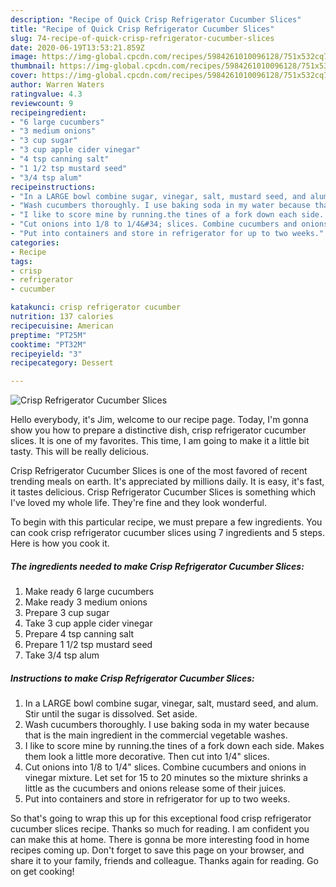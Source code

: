 ```yaml
---
description: "Recipe of Quick Crisp Refrigerator Cucumber Slices"
title: "Recipe of Quick Crisp Refrigerator Cucumber Slices"
slug: 74-recipe-of-quick-crisp-refrigerator-cucumber-slices
date: 2020-06-19T13:53:21.859Z
image: https://img-global.cpcdn.com/recipes/5984261010096128/751x532cq70/crisp-refrigerator-cucumber-slices-recipe-main-photo.jpg
thumbnail: https://img-global.cpcdn.com/recipes/5984261010096128/751x532cq70/crisp-refrigerator-cucumber-slices-recipe-main-photo.jpg
cover: https://img-global.cpcdn.com/recipes/5984261010096128/751x532cq70/crisp-refrigerator-cucumber-slices-recipe-main-photo.jpg
author: Warren Waters
ratingvalue: 4.3
reviewcount: 9
recipeingredient:
- "6 large cucumbers"
- "3 medium onions"
- "3 cup sugar"
- "3 cup apple cider vinegar"
- "4 tsp canning salt"
- "1 1/2 tsp mustard seed"
- "3/4 tsp alum"
recipeinstructions:
- "In a LARGE bowl combine sugar, vinegar, salt, mustard seed, and alum. Stir until the sugar is dissolved. Set aside."
- "Wash cucumbers thoroughly. I use baking soda in my water because that is the main ingredient in the commercial vegetable washes."
- "I like to score mine by running.the tines of a fork down each side. Makes them look a little more decorative. Then cut into 1/4&#34; slices."
- "Cut onions into 1/8 to 1/4&#34; slices. Combine cucumbers and onions in vinegar mixture. Let set for 15 to 20 minutes so the mixture shrinks a little as the cucumbers and onions release some of their juices."
- "Put into containers and store in refrigerator for up to two weeks."
categories:
- Recipe
tags:
- crisp
- refrigerator
- cucumber

katakunci: crisp refrigerator cucumber 
nutrition: 137 calories
recipecuisine: American
preptime: "PT25M"
cooktime: "PT32M"
recipeyield: "3"
recipecategory: Dessert

---
```



![Crisp Refrigerator Cucumber Slices](https://img-global.cpcdn.com/recipes/5984261010096128/751x532cq70/crisp-refrigerator-cucumber-slices-recipe-main-photo.jpg)

Hello everybody, it's Jim, welcome to our recipe page. Today, I'm gonna show you how to prepare a distinctive dish, crisp refrigerator cucumber slices. It is one of my favorites. This time, I am going to make it a little bit tasty. This will be really delicious.



Crisp Refrigerator Cucumber Slices is one of the most favored of recent trending meals on earth. It's appreciated by millions daily. It is easy, it's fast, it tastes delicious. Crisp Refrigerator Cucumber Slices is something which I've loved my whole life. They're fine and they look wonderful.


To begin with this particular recipe, we must prepare a few ingredients. You can cook crisp refrigerator cucumber slices using 7 ingredients and 5 steps. Here is how you cook it.

##### The ingredients needed to make Crisp Refrigerator Cucumber Slices:

1. Make ready 6 large cucumbers
1. Make ready 3 medium onions
1. Prepare 3 cup sugar
1. Take 3 cup apple cider vinegar
1. Prepare 4 tsp canning salt
1. Prepare 1 1/2 tsp mustard seed
1. Take 3/4 tsp alum




##### Instructions to make Crisp Refrigerator Cucumber Slices:

1. In a LARGE bowl combine sugar, vinegar, salt, mustard seed, and alum. Stir until the sugar is dissolved. Set aside.
1. Wash cucumbers thoroughly. I use baking soda in my water because that is the main ingredient in the commercial vegetable washes.
1. I like to score mine by running.the tines of a fork down each side. Makes them look a little more decorative. Then cut into 1/4&#34; slices.
1. Cut onions into 1/8 to 1/4&#34; slices. Combine cucumbers and onions in vinegar mixture. Let set for 15 to 20 minutes so the mixture shrinks a little as the cucumbers and onions release some of their juices.
1. Put into containers and store in refrigerator for up to two weeks.




So that's going to wrap this up for this exceptional food crisp refrigerator cucumber slices recipe. Thanks so much for reading. I am confident you can make this at home. There is gonna be more interesting food in home recipes coming up. Don't forget to save this page on your browser, and share it to your family, friends and colleague. Thanks again for reading. Go on get cooking!
